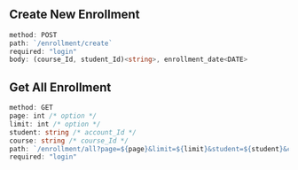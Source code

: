 ## **Create New Enrollment**

```ts
method: POST
path: `/enrollment/create`
required: "login"
body: (course_Id, student_Id)<string>, enrollment_date<DATE>
```

## **Get All Enrollment**

```ts
method: GET
page: int /* option */
limit: int /* option */
student: string /* account_Id */
course: string /* course_Id */
path: `/enrollment/all?page=${page}&limit=${limit}&student=${student}&course=${course}`
required: "login"
```